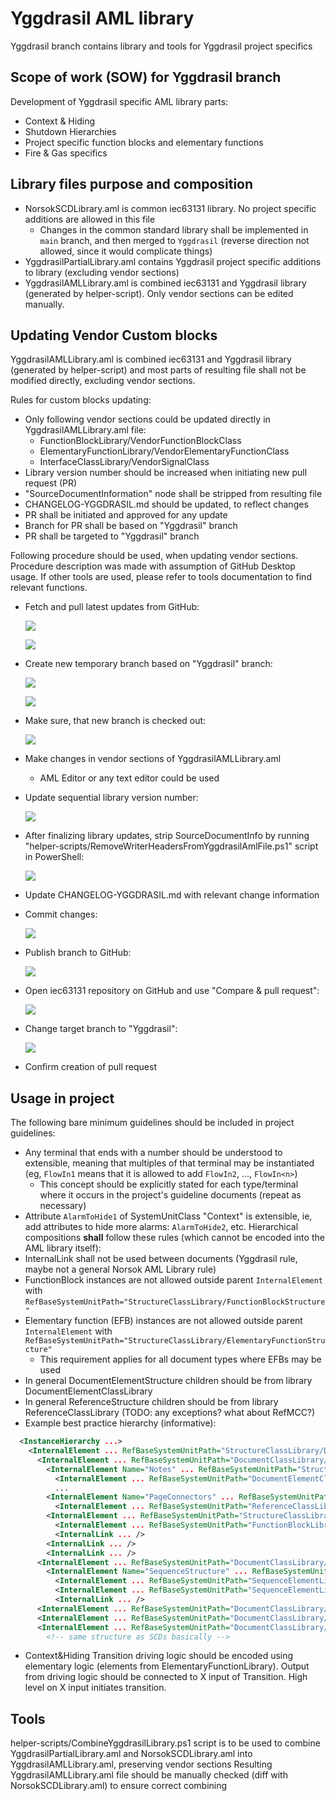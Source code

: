 # Yggdrasil AML library

Yggdrasil branch contains library and tools for Yggdrasil project specifics

## Scope of work (SOW) for Yggdrasil branch

Development of Yggdrasil specific AML library parts:
- Context & Hiding
- Shutdown Hierarchies
- Project specific function blocks and elementary functions
- Fire & Gas specifics

## Library files purpose and composition

- NorsokSCDLibrary.aml is common iec63131 library. No project specific additions are allowed in this file
  - Changes in the common standard library shall be implemented in `main` branch, and then merged to `Yggdrasil` (reverse direction not allowed, since it would complicate things)
- YggdrasilPartialLibrary.aml contains Yggdrasil project specific additions to library (excluding vendor sections)
- YggdrasilAMLLibrary.aml is combined iec63131 and Yggdrasil library (generated by helper-script). Only vendor sections can be edited manually.

## Updating Vendor Custom blocks

YggdrasilAMLLibrary.aml is combined iec63131 and Yggdrasil library (generated by helper-script) and most parts of resulting file shall not be modified directly, excluding vendor sections.

Rules for custom blocks updating:
- Only following vendor sections could be updated directly in YggdrasilAMLLibrary.aml file:
  - FunctionBlockLibrary/VendorFunctionBlockClass
  - ElementaryFunctionLibrary/VendorElementaryFunctionClass
  - InterfaceClassLibrary/VendorSignalClass
- Library version number should be increased when initiating new pull request (PR)
- "SourceDocumentInformation" node shall be stripped from resulting file
- CHANGELOG-YGGDRASIL.md should be updated, to reflect changes
- PR shall be initiated and approved for any update
- Branch for PR shall be based on "Yggdrasil" branch
- PR shall be targeted to "Yggdrasil" branch

Following procedure should be used, when updating vendor sections. Procedure description was made with assumption of GitHub Desktop usage. If other tools are used, please refer to tools documentation to find relevant functions.
- Fetch and pull latest updates from GitHub:

  ![](illustrations/Readme-Yggdrasil/3.png)

  ![](illustrations/Readme-Yggdrasil/4.png)

- Create new temporary branch based on "Yggdrasil" branch:

  ![](illustrations/Readme-Yggdrasil/1.png)

  ![](illustrations/Readme-Yggdrasil/2.png)

- Make sure, that new branch is checked out:

  ![](illustrations/Readme-Yggdrasil/5.png)

- Make changes in vendor sections of YggdrasilAMLLibrary.aml
  - AML Editor or any text editor could be used
- Update sequential library version number:

  ![](illustrations/Readme-Yggdrasil/6.png)

- After finalizing library updates, strip SourceDocumentInfo by running "helper-scripts/RemoveWriterHeadersFromYggdrasilAmlFile.ps1" script in PowerShell:

  ![](illustrations/Readme-Yggdrasil/7.png)

- Update CHANGELOG-YGGDRASIL.md with relevant change information
- Commit changes:

  ![](illustrations/Readme-Yggdrasil/8.png)

- Publish branch to GitHub:

  ![](illustrations/Readme-Yggdrasil/9.png)

- Open iec63131 repository on GitHub and use "Compare & pull request":

  ![](illustrations/Readme-Yggdrasil/10.png)

- Change target branch to "Yggdrasil":

  ![](illustrations/Readme-Yggdrasil/11.png)

- Confirm creation of pull request

## Usage in project
The following bare minimum guidelines should be included in project guidelines:  
- Any terminal that ends with a number should be understood to extensible, meaning that multiples of that terminal may be instantiated (eg, `FlowIn1` means that it is allowed to add `FlowIn2`, ..., `FlowIn<n>`)
  - This concept should be explicitly stated for each type/terminal where it occurs in the project's guideline documents (repeat as necessary)
- Attribute `AlarmToHide1` of SystemUnitClass "Context" is extensible, ie, add attributes to hide more alarms: `AlarmToHide2`, etc.
Hierarchical compositions **shall** follow these rules (which cannot be encoded into the AML library itself):
- InternalLink shall not be used between documents (Yggdrasil rule, maybe not a general Norsok AML Library rule)
- FunctionBlock instances are not allowed outside parent `InternalElement` with `RefBaseSystemUnitPath="StructureClassLibrary/FunctionBlockStructure"`
- Elementary function (EFB) instances are not allowed outside parent `InternalElement` with `RefBaseSystemUnitPath="StructureClassLibrary/ElementaryFunctionStructure"`
  - This requirement applies for all document types where EFBs may be used
- In general DocumentElementStructure children should be from library DocumentElementClassLibrary
- In general ReferenceStructure children should be from library ReferenceClassLibrary (TODO: any exceptions? what about RefMCC?)
- Example best practice hierarchy (informative):
```xml
  <InstanceHierarchy ...>
    <InternalElement ... RefBaseSystemUnitPath="StructureClassLibrary/DocumentStructure">
      <InternalElement ... RefBaseSystemUnitPath="DocumentClassLibrary/SCD">
        <InternalElement Name="Notes" ... RefBaseSystemUnitPath="StructureClassLibrary/DocumentElementStructure">
          <InternalElement ... RefBaseSystemUnitPath="DocumentElementClassLibrary/Note">
          ...
        <InternalElement Name="PageConnectors" ... RefBaseSystemUnitPath="StructureClassLibrary/ReferenceStructure">
          <InternalElement ... RefBaseSystemUnitPath="ReferenceClassLibrary/ToDestination/SignalOffPage">
        <InternalElement ... RefBaseSystemUnitPath="StructureClassLibrary/FunctionBlockStructure">
          <InternalElement ... RefBaseSystemUnitPath="FunctionBlockLibrary/NorsokFunctionBlockClass/MA">
          <InternalLink ... />
        <InternalLink ... />
        <InternalLink ... />
      <InternalElement ... RefBaseSystemUnitPath="DocumentClassLibrary/SequenceDocument">
        <InternalElement Name="SequenceStructure" ... RefBaseSystemUnitPath="StructureClassLibrary/SequenceStructure">
          <InternalElement ... RefBaseSystemUnitPath="SequenceElementLibrary/StandardSequenceElementClass/Action">
          <InternalElement ... RefBaseSystemUnitPath="SequenceElementLibrary/StandardSequenceElementClass/Step">
          <InternalLink ... />
      <InternalElement ... RefBaseSystemUnitPath="DocumentClassLibrary/SequenceDocument">
      <InternalElement ... RefBaseSystemUnitPath="DocumentClassLibrary/SCD">
      <InternalElement ... RefBaseSystemUnitPath="DocumentClassLibrary/ShutdownHierarchy">
        <!-- same structure as SCDs basically -->
```
- Context&Hiding Transition driving logic should be encoded using elementary logic (elements from ElementaryFunctionLibrary). Output from driving logic should be connected to X input of Transition. High level on X input initiates transition.

## Tools

helper-scripts/CombineYggdrasilLibrary.ps1 script is to be used to combine YggdrasilPartialLibrary.aml and NorsokSCDLibrary.aml into YggdrasilAMLLibrary.aml, preserving vendor sections
Resulting YggdrasilAMLLibrary.aml file should be manually checked (diff with NorsokSCDLibrary.aml) to ensure correct combining
